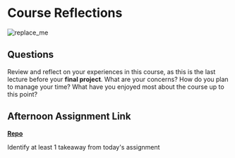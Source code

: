 # Course Reflections

![replace_me](https://codeworks.blob.core.windows.net/public/assets/img/illustrations/placeholder.svg)

## Questions

Review and reflect on your experiences in this course, as this is the last lecture before your **final project**. What are your concerns? How do you plan to manage your time? What have you enjoyed most about the course up to this point?

## Afternoon Assignment Link

**[Repo](https://github.com/uwilledw/<ASSIGNMENT_REPO>)**

Identify at least 1 takeaway from today's assignment
